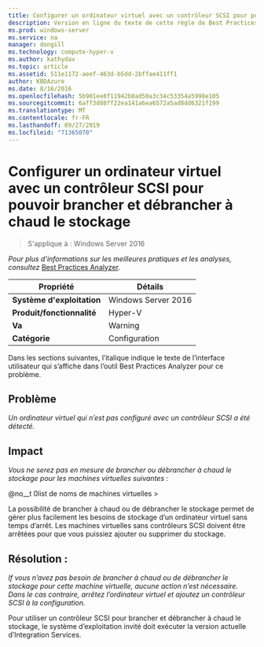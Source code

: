 ```yaml
---
title: Configurer un ordinateur virtuel avec un contrôleur SCSI pour pouvoir brancher et débrancher à chaud le stockage
description: Version en ligne du texte de cette règle de Best Practices Analyzer.
ms.prod: windows-server
ms.service: na
manager: dongill
ms.technology: compute-hyper-v
ms.author: kathydav
ms.topic: article
ms.assetid: 511e1172-aeef-463d-b5dd-2bffae411ff1
author: KBDAzure
ms.date: 8/16/2016
ms.openlocfilehash: 5b901ee8f11942b8ad50a3c34c53354a5998e105
ms.sourcegitcommit: 6aff3d88ff22ea141a6ea6572a5ad8dd6321f199
ms.translationtype: MT
ms.contentlocale: fr-FR
ms.lasthandoff: 09/27/2019
ms.locfileid: "71365070"
---
```

# <a name="configure-a-virtual-machine-with-a-scsi-controller-to-be-able-to-hot-plug-and-hot-unplug-storage"></a>Configurer un ordinateur virtuel avec un contrôleur SCSI pour pouvoir brancher et débrancher à chaud le stockage

>S'applique à : Windows Server 2016


  
*Pour plus d’informations sur les meilleures pratiques et les analyses, consultez* [Best Practices Analyzer](https://go.microsoft.com/fwlink/?LinkId=122786).  
  
|Propriété|Détails|  
|-|-|  
|**Système d'exploitation**|Windows Server 2016|  
|**Produit/fonctionnalité**|Hyper-V|  
|**Va**|Warning|  
|**Catégorie**|Configuration|  
  
Dans les sections suivantes, l’italique indique le texte de l’interface utilisateur qui s’affiche dans l’outil Best Practices Analyzer pour ce problème.  
  
## <a name="issue"></a>Problème  
  
*Un ordinateur virtuel qui n’est pas configuré avec un contrôleur SCSI a été détecté.*  
  
## <a name="impact"></a>Impact  
  
*Vous ne serez pas en mesure de brancher ou débrancher à chaud le stockage pour les machines virtuelles suivantes :*  
  
@no__t 0list de noms de machines virtuelles >  
  
La possibilité de brancher à chaud ou de débrancher le stockage permet de gérer plus facilement les besoins de stockage d’un ordinateur virtuel sans temps d’arrêt. Les machines virtuelles sans contrôleurs SCSI doivent être arrêtées pour que vous puissiez ajouter ou supprimer du stockage.  
  
## <a name="resolution"></a>Résolution :  
  
*If vous n’avez pas besoin de brancher à chaud ou de débrancher le stockage pour cette machine virtuelle, aucune action n’est nécessaire. Dans le cas contraire, arrêtez l’ordinateur virtuel et ajoutez un contrôleur SCSI à la configuration.*  
  
Pour utiliser un contrôleur SCSI pour brancher et débrancher à chaud le stockage, le système d’exploitation invité doit exécuter la version actuelle d’Integration Services.  
  


